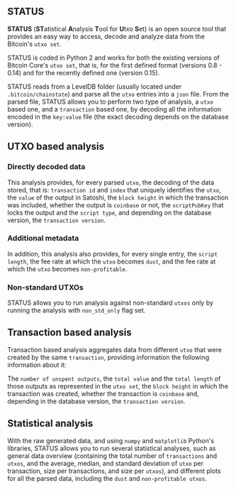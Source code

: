 ## STATUS

**STATUS** (**ST**atistical **A**nalysis **T**ool for **U**txo **S**et) is an open source tool that provides an easy way to access, decode and analyze data from the Bitcoin's `utxo set`.

STATUS is coded in Python 2 and works for both the existing versions of Bitcoin Core's `utxo set`, that is, for the first defined format (versions 0.8 - 0.14) and for the recently defined one (version 0.15). 

STATUS reads from a LevelDB folder (usually located under `.bitcoin/chainstate`) and parse all the `utxo` entries into a `json` file. From the parsed file, STATUS allows you to perform two type of analysis, a `utxo` based one, and a `transaction` based one, by decoding all the information encoded in the `key:value` file (the exact decoding depends on the database version).

## UTXO based analysis

### Directly decoded data

This analysis provides, for every parsed `utxo`, the decoding of the data stored, that is: `transaction id` and `index` that uniquely identifies the `utxo`, the `value` of the output in Satoshi, the `block height` in which the transaction was included, whether the output is `coinbase` or not, the `scriptPubKey` that locks the output and the `script type`, and depending on the database version, the `transaction version`.

### Additional metadata

In addition, this analysis also provides, for every single entry, the `script length`, the fee rate at which the `utxo` becomes `dust`, and the fee rate at which the `utxo` becomes `non-profitable`.

### Non-standard UTXOs

STATUS allows you to run analysis against non-standard `utxos` only by running the analysis with `non_std_only` flag set.

## Transaction based analysis

Transaction based analysis aggregates data from different `utxo` that were created by the same `transaction`, providing information the following information about it:

The `number of unspent outputs`, the `total value` and the `total length` of those outputs as represented in the `utxo set`, the `block height` in which the transaction was created, whether the transaction is `coinbase` and, depending in the database version, the `transaction version`.

## Statistical analysis

With the raw generated data, and using `numpy` and `matplotlib` Python's libraries, STATUS allows you to run several statistical analyses, such as general data overview (containing the total number of `transactions` and `utxos`, and the average, median, and standard deviation of `utxo` per transaction, size per transactions, and size per `utxos`), and different plots for all the parsed data, including the `dust` and `non-profitable utxos`. 
